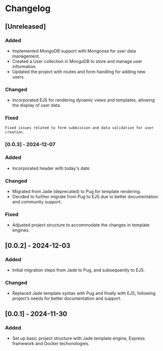 # Changelog
## [Unreleased] 

### Added
- Implemented MongoDB support with Mongoose for user data management.
- Created a User collection in MongoDB to store and manage user information.
- Updated the project with routes and form handling for adding new users.

### Changed
- Incorporated EJS for rendering dynamic views and templates, allowing the display of user data.

### Fixed
    Fixed issues related to form submission and data validation for user creation.
    
### [0.0.3] - 2024-12-07

### Added
- Incorporated header with today's date.

### Changed
- Migrated from Jade (deprecated) to Pug for template rendering.
- Decided to further migrate from Pug to EJS due to better documentation and community support.

### Fixed
- Adjusted project structure to accommodate the changes in template engines.

## [0.0.2] - 2024-12-03
### Added
- Initial migration steps from Jade to Pug, and subsequently to EJS.

### Changed
- Replaced Jade template syntax with Pug and finally with EJS, following project’s needs for better documentation and support.

## [0.0.1] - 2024-11-30
### Added
- Set up basic project structure with Jade template engine, Express framework and Docker techonologies.